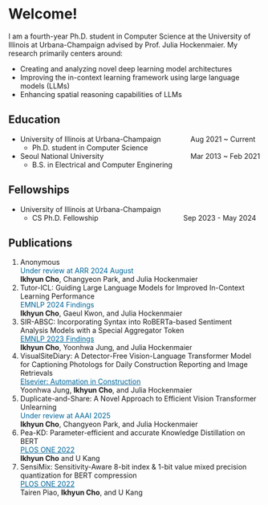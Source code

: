 <style>
r { color: Red }
o { color: Orange }
g { color: Green }
c { color: Cyan }
blue { color: Blue }
customb { color: #006699 }
</style>

# Welcome!
I am a fourth-year Ph.D. student in Computer Science at the University of Illinois at Urbana-Champaign advised by Prof. Julia Hockenmaier. My research primarily centers around: 
- Creating and analyzing novel deep learning model architectures
- Improving the in-context learning framework using large language models (LLMs)
- Enhancing spatial reasoning capabilities of LLMs

## Education
- University of Illinois at Urbana-Champaign &nbsp;&nbsp;&nbsp;&nbsp;&nbsp;&nbsp;&nbsp;&nbsp;&nbsp;&nbsp;&nbsp;&nbsp;&nbsp; Aug 2021 ~ Current
  - Ph.D. student in Computer Science								       		
- Seoul National University  &nbsp;&nbsp;&nbsp;&nbsp;&nbsp;&nbsp;&nbsp;&nbsp;&nbsp;&nbsp;&nbsp;&nbsp;&nbsp;&nbsp;&nbsp;&nbsp;&nbsp;&nbsp;&nbsp;&nbsp;&nbsp;&nbsp;&nbsp;&nbsp;&nbsp;&nbsp;&nbsp;&nbsp;&nbsp;&nbsp;&nbsp;&nbsp;&nbsp;&nbsp;&nbsp;&nbsp;&nbsp;&nbsp;&nbsp;&nbsp;&nbsp;&nbsp; Mar 2013 ~ Feb 2021
  - B.S. in Electrical and Computer Enginering

## Fellowships
- University of Illinois at Urbana-Champaign
  - CS Ph.D. Fellowship &nbsp;&nbsp;&nbsp;&nbsp;&nbsp;&nbsp;&nbsp;&nbsp;&nbsp;&nbsp;&nbsp;&nbsp;&nbsp;&nbsp;&nbsp;&nbsp;&nbsp;&nbsp;&nbsp;&nbsp;&nbsp;&nbsp;&nbsp;&nbsp;&nbsp;&nbsp;&nbsp;&nbsp;&nbsp;&nbsp;&nbsp;&nbsp;&nbsp;&nbsp;&nbsp;&nbsp;&nbsp;&nbsp;&nbsp;&nbsp;&nbsp; Sep 2023 - May 2024

## Publications
1. Anonymous <br><customb>Under review at ARR 2024 August</customb><br>**Ikhyun Cho**, Changyeon Park, and Julia Hockenmaier
2. Tutor-ICL: Guiding Large Language Models for Improved In-Context Learning Performance <br><customb>EMNLP 2024 Findings</customb><br>**Ikhyun Cho**, Gaeul Kwon, and Julia Hockenmaier
3. SIR-ABSC: Incorporating Syntax into RoBERTa-based Sentiment Analysis Models with a Special Aggregator Token<br><a href="https://aclanthology.org/2023.findings-emnlp.572/" style="color: #006699;">EMNLP 2023 Findings</a><br>**Ikhyun Cho**, Yoonhwa Jung, and Julia Hockenmaier
4. VisualSiteDiary: A Detector-Free Vision-Language Transformer Model for Captioning Photologs for Daily Construction Reporting and Image Retrievals<br><a href="https://www.sciencedirect.com/science/article/pii/S092658052400219X" style="color: #006699;">Elsevier: Automation in Construction</a><br>Yoonhwa Jung, **Ikhyun Cho**, and Julia Hockenmaier
5. Duplicate-and-Share: A Novel Approach to Efficient Vision Transformer Unlearning<br><customb>Under review at AAAI 2025</customb><br>**Ikhyun Cho**, Changyeon Park, and Julia Hockenmaier
6. Pea-KD: Parameter-efficient and accurate Knowledge Distillation on BERT<br><a href="https://journals.plos.org/plosone/article?id=10.1371/journal.pone.0263592" style="color: #006699;">PLOS ONE 2022</a><br>**Ikhyun Cho** and U Kang
7. SensiMix: Sensitivity-Aware 8-bit index & 1-bit value mixed precision quantization for BERT compression<br><a href="https://journals.plos.org/plosone/article?id=10.1371/journal.pone.0265621" style="color: #006699;">PLOS ONE 2022</a><br>Tairen Piao, **Ikhyun Cho**, and U Kang
